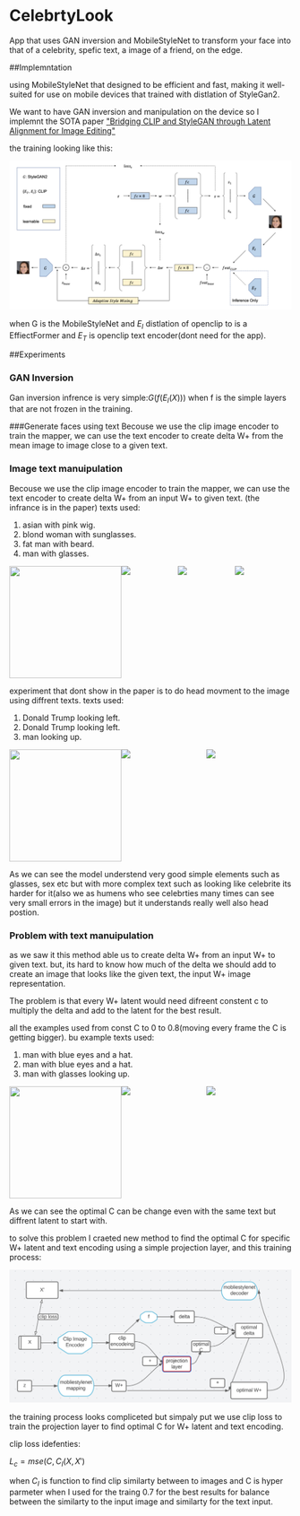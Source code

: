 # CelebrtyLook

App that uses GAN inversion and MobileStyleNet to transform your face into that of a celebrity, spefic text, a image of a friend, on the edge.

##Implemntation

using MobileStyleNet that designed to be efficient and fast, making it well-suited for use on mobile devices that trained with distlation of StyleGan2.

We want to have GAN inversion and manipulation on the device so I implemnt the SOTA paper 
["Bridging CLIP and StyleGAN through Latent Alignment for Image Editing"](https://arxiv.org/abs/2210.04506)

the training looking like this:

![Demonstration of the training process](assets/mapper_training.png)

when G is the MobileStyleNet and $E_I$ distlation of openclip to is a EffiectFormer and $E_T$ is openclip text encoder(dont need for the app).

##Experiments


### GAN Inversion

Gan inversion infrence is very simple:$G(f(E_I(X)))$ when f is the simple layers that are not frozen in the training.


###Generate faces using text
Becouse we use the clip image encoder to train the mapper, we can use the text encoder to create delta W+ from the mean image to image close to a given text.


### Image text manuipulation 

Becouse we use the clip image encoder to train the mapper, we can use the text encoder to create delta W+ from an input W+ to given text.
(the infrance is in the paper)
texts used:
1. asian with pink wig.
2. blond woman with sunglasses.
3. fat man with beard.
4. man with glasses.

<div style="display: flex;">
	<img src="assets/examples/asian_with_pink_wig.gif" width="200" height="200">  	<img src="assets/examples/blond_woman_with_sunglasses.gif" width="200">
	<img src="assets/examples/fat_man_with_beard.gif" width="200">
	<img src="assets/examples/man_with_glasses.gif" width="200">
</div>

experiment that dont show in the paper is to do head movment to the image using diffrent texts.
texts used:

1. Donald Trump looking left.
2. Donald Trump looking left.
3. man looking up.

<div style="display: flex;">
	<img src="assets/head movment examples/Donald_Trump_looking_left.gif" width="200" height="200">  	<img src="assets/head movment examples/Donald_Trump_looking_left_2.gif" width="200">
	<img src="assets/head movment examples/man_looking_up.gif" width="200">
</div>

As we can see the model understend very good simple elements such as glasses, sex etc but with more complex text such as looking like celebrite its harder for it(also we as humens who see celebrties many times can see very small errors in the image) but it understands really well also head postion.


### Problem with text manuipulation

as we saw it this method able us to create delta W+ from an input W+ to given text. but, its hard to know how much of the delta we should add to create an image that looks like the
given text, the input W+ image representation.

The problem is that every W+ latent would need difreent constent c to multiply the delta and add to the latent for the best result.

all the examples used from const C to 0 to 0.8(moving every frame the C is getting bigger). bu
example texts used:

1. man with blue eyes and a hat.
2. man with blue eyes and a hat.
3. man with glasses looking up.

<div style="display: flex;">
	<img src="assets/examples problem/man with blue eyes and a hat_2.gif" width="200" height="200">  	<img src="assets/examples problem/man with blue eyes and a hat.gif" width="200">
	<img src="assets/examples problem/man with glasses looking up.gif" width="200">
</div>

As we can see the optimal C can be change even with the same text but diffrent latent to start with.

to solve this problem I craeted new method to find the optimal C for specific W+ latent and text encoding using a simple projection layer, and this training process:

![Demonstration of the training process](assets/projection_layer_training.png)

the training process looks compliceted but simpaly put we use clip loss to train the projection layer to find optimal C for W+ latent and text encoding.

clip loss idefenties:

$L_c = mse(C,C_I(X,X')$ 

when $C_I$ is function to find clip similarty between to images and C is hyper parmeter when I used for the traing 0.7 for the best results for balance between the similarty to the input image and similarty for the text input.




